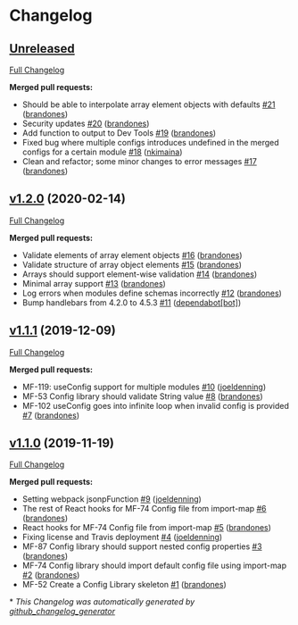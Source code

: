 # Changelog

## [Unreleased](https://github.com/openmrs/openmrs-esm-module-config/tree/HEAD)

[Full Changelog](https://github.com/openmrs/openmrs-esm-module-config/compare/v1.2.0...HEAD)

**Merged pull requests:**

- Should be able to interpolate array element objects with defaults [\#21](https://github.com/openmrs/openmrs-esm-module-config/pull/21) ([brandones](https://github.com/brandones))
- Security updates [\#20](https://github.com/openmrs/openmrs-esm-module-config/pull/20) ([brandones](https://github.com/brandones))
- Add function to output to Dev Tools [\#19](https://github.com/openmrs/openmrs-esm-module-config/pull/19) ([brandones](https://github.com/brandones))
- Fixed bug where multiple configs introduces undefined in the merged configs for a certain module [\#18](https://github.com/openmrs/openmrs-esm-module-config/pull/18) ([nkimaina](https://github.com/nkimaina))
- Clean and refactor; some minor changes to error messages [\#17](https://github.com/openmrs/openmrs-esm-module-config/pull/17) ([brandones](https://github.com/brandones))

## [v1.2.0](https://github.com/openmrs/openmrs-esm-module-config/tree/v1.2.0) (2020-02-14)

[Full Changelog](https://github.com/openmrs/openmrs-esm-module-config/compare/v1.1.1...v1.2.0)

**Merged pull requests:**

- Validate elements of array element objects [\#16](https://github.com/openmrs/openmrs-esm-module-config/pull/16) ([brandones](https://github.com/brandones))
- Validate structure of array object elements [\#15](https://github.com/openmrs/openmrs-esm-module-config/pull/15) ([brandones](https://github.com/brandones))
- Arrays should support element-wise validation [\#14](https://github.com/openmrs/openmrs-esm-module-config/pull/14) ([brandones](https://github.com/brandones))
- Minimal array support [\#13](https://github.com/openmrs/openmrs-esm-module-config/pull/13) ([brandones](https://github.com/brandones))
- Log errors when modules define schemas incorrectly [\#12](https://github.com/openmrs/openmrs-esm-module-config/pull/12) ([brandones](https://github.com/brandones))
- Bump handlebars from 4.2.0 to 4.5.3 [\#11](https://github.com/openmrs/openmrs-esm-module-config/pull/11) ([dependabot[bot]](https://github.com/apps/dependabot))

## [v1.1.1](https://github.com/openmrs/openmrs-esm-module-config/tree/v1.1.1) (2019-12-09)

[Full Changelog](https://github.com/openmrs/openmrs-esm-module-config/compare/v1.1.0...v1.1.1)

**Merged pull requests:**

- MF-119: useConfig support for multiple modules [\#10](https://github.com/openmrs/openmrs-esm-module-config/pull/10) ([joeldenning](https://github.com/joeldenning))
- MF-53 Config library should validate String value [\#8](https://github.com/openmrs/openmrs-esm-module-config/pull/8) ([brandones](https://github.com/brandones))
- MF-102 useConfig goes into infinite loop when invalid config is provided [\#7](https://github.com/openmrs/openmrs-esm-module-config/pull/7) ([brandones](https://github.com/brandones))

## [v1.1.0](https://github.com/openmrs/openmrs-esm-module-config/tree/v1.1.0) (2019-11-19)

[Full Changelog](https://github.com/openmrs/openmrs-esm-module-config/compare/b65b040439ee7a273904b8cd81fdd0de08a80ab4...v1.1.0)

**Merged pull requests:**

- Setting webpack jsonpFunction [\#9](https://github.com/openmrs/openmrs-esm-module-config/pull/9) ([joeldenning](https://github.com/joeldenning))
- The rest of React hooks for MF-74 Config file from import-map [\#6](https://github.com/openmrs/openmrs-esm-module-config/pull/6) ([brandones](https://github.com/brandones))
- React hooks for MF-74 Config file from import-map [\#5](https://github.com/openmrs/openmrs-esm-module-config/pull/5) ([brandones](https://github.com/brandones))
- Fixing license and Travis deployment [\#4](https://github.com/openmrs/openmrs-esm-module-config/pull/4) ([joeldenning](https://github.com/joeldenning))
- MF-87 Config library should support nested config properties [\#3](https://github.com/openmrs/openmrs-esm-module-config/pull/3) ([brandones](https://github.com/brandones))
- MF-74 Config library should import default config file using import-map [\#2](https://github.com/openmrs/openmrs-esm-module-config/pull/2) ([brandones](https://github.com/brandones))
- MF-52 Create a Config Library skeleton [\#1](https://github.com/openmrs/openmrs-esm-module-config/pull/1) ([brandones](https://github.com/brandones))

\* _This Changelog was automatically generated by [github_changelog_generator](https://github.com/github-changelog-generator/github-changelog-generator)_
